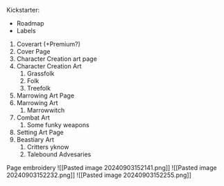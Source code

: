Kickstarter:
- Roadmap
- Labels

1. Coverart (+Premium?)
2. Cover Page
3. Character Creation art page
4. Character Creation Art
	1. Grassfolk
	2. Folk
	3. Treefolk
5. Marrowing Art Page
6. Marrowing Art
	1. Marrowwitch
7. Combat Art
	1. Some funky weapons
8. Setting Art Page
9. Beastiary Art
	1. Critters yknow
	2. Talebound Advesaries

Page embroidery
![[Pasted image 20240903152141.png]]
![[Pasted image 20240903152232.png]]
![[Pasted image 20240903152255.png]]